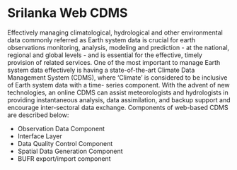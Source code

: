 
# Srilanka Web CDMS
Effectively managing climatological, hydrological and other environmental data commonly
referred as Earth system data is crucial for earth observations monitoring, analysis,
modeling and prediction - at the national, regional and global levels - and is essential for the
effective, timely provision of related services. One of the most important to manage Earth
system data effectively is having a state-of-the-art Climate Data Management System
(CDMS), where ‘Climate’ is considered to be inclusive of Earth system data with a time-
series component.
With the advent of new technologies, an online CDMS can assist meteorologists and
hydrologists in providing instantaneous analysis, data assimilation, and backup support and
encourage inter-sectoral data exchange. Components of web-based CDMS are described
below:

- Observation Data Component
- Interface Layer
- Data Quality Control Component
- Spatial Data Generation Component
- BUFR export/import component
